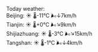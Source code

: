 Today weather:  
Beijing: ☀️   🌡️-11°C 🌬️↓7km/h  
Tianjin: ☀️   🌡️+0°C 🌬️↘9km/h  
Shijiazhuang: ☀️   🌡️-3°C 🌬️↘15km/h  
Tangshan: ☀️   🌡️-1°C 🌬️↓4km/h  
